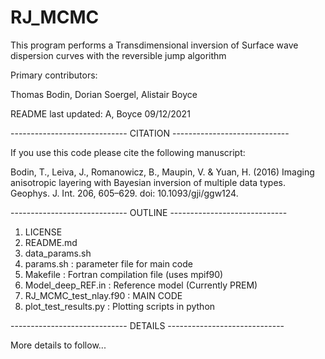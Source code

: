 # RJ_MCMC
This program performs a Transdimensional inversion of Surface wave dispersion curves with the reversible jump algorithm

Primary contributors:

Thomas Bodin, Dorian Soergel, Alistair Boyce

README last updated: A, Boyce 09/12/2021

----------------------------- CITATION -----------------------------

If you use this code please cite the following manuscript:

Bodin, T., Leiva, J., Romanowicz, B., Maupin, V. & Yuan, H. (2016) Imaging anisotropic layering with Bayesian inversion of multiple data types. Geophys. J. Int. 206, 605–629. doi: 10.1093/gji/ggw124.
  
----------------------------- OUTLINE  -----------------------------

1. LICENSE
2. README.md
3. data_params.sh
4. params.sh                       : parameter file for main code
5. Makefile                        : Fortran compilation file (uses mpif90)
6. Model_deep_REF.in               : Reference model (Currently PREM)
7. RJ_MCMC_test_nlay.f90           : MAIN CODE
8. plot_test_results.py            : Plotting scripts in python

----------------------------- DETAILS   -----------------------------






More details to follow...
